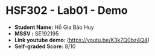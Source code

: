 # HSF302 - Lab01 - Demo

* **Student Name:** Hồ Gia Bảo Huy
* **MSSV :** SE192195
* **Link youtube demo:** (https://youtu.be/K3k7Q0bz4Q4)
* **Self-graded Score:** 8/10
